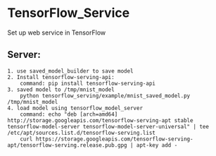 # TensorFlow_Service
Set up web service in TensorFlow

## Server:
	1. use saved_model_builder to save model
	2. Install tensorflow-serving-api:
		command: pip install tensorflow-serving-api
	3. saved model to /tmp/mnist_model
		python tensorflow_serving/example/mnist_saved_model.py /tmp/mnist_model
	4. load model using tensorflow_model_server
		command: echo "deb [arch=amd64] http://storage.googleapis.com/tensorflow-serving-apt stable tensorflow-model-server tensorflow-model-server-universal" | tee /etc/apt/sources.list.d/tensorflow-serving.list
		curl https://storage.googleapis.com/tensorflow-serving-apt/tensorflow-serving.release.pub.gpg | apt-key add -
